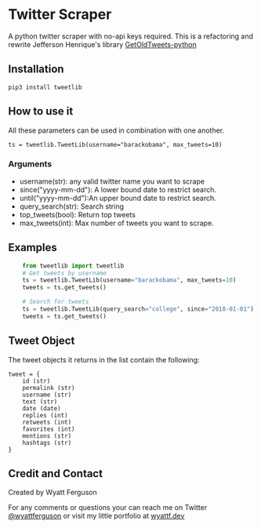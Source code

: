 # Twitter Scraper
A python twitter scraper with no-api keys required. This is a refactoring and rewrite Jefferson Henrique's library [GetOldTweets-python](https://github.com/Jefferson-Henrique/GetOldTweets-python)

## Installation 
    pip3 install tweetlib


## How to use it 
All these parameters can be used in combination with one another. 

    ts = tweetlib.TweetLib(username="barackobama", max_tweets=10)

### Arguments

- username(str): any valid twitter name you want to scrape
- since("yyyy-mm-dd"): A lower bound date to restrict search.
- until("yyyy-mm-dd"):An upper bound date to restrict search.
- query_search(str): Search string
- top_tweets(bool): Return top tweets
- max_tweets(int): Max number of tweets you want to scrape.


## Examples

``` python
    from tweetlib import tweetlib
    # Get tweets by username
    ts = tweetlib.TweetLib(username="barackobama", max_tweets=10)
    tweets = ts.get_tweets()

    # Search for tweets
    ts = tweetlib.TweetLib(query_search="college", since="2018-01-01")
    tweets = ts.get_tweets()
```    


## Tweet Object
The tweet objects it returns in the list contain the following:

    tweet = {
        id (str)
        permalink (str)
        username (str)
        text (str)
        date (date)
        replies (int)
        retweets (int)
        favorites (int)
        mentions (str)
        hashtags (str)
    }



## Credit and Contact

Created by Wyatt Ferguson 

For any comments or questions your can reach me on Twitter [@wyattferguson](https://twitter.com/wyattferguson) or visit my little portfolio at [wyattf.dev](https://wyattf.dev)
